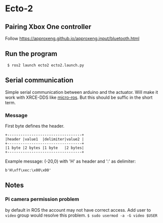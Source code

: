 # Ecto-2

## Pairing Xbox One controller

Follow https://approxeng.github.io/approxeng.input/bluetooth.html

## Run the program
```
 $ ros2 launch ecto2 ecto2.launch.py
```

## Serial communication
Simple serial communication between arduino and the actuator. Will make it work with XRCE-DDS like [micro-ros](https://micro-ros.github.io/). But this should be suffic in the short term.

### Message
First byte defines the header. 

```
+----------------------------------+
|header |value1  |delimiter|value2 |
+----------------------------------+
|1 byte |2 bytes |1 byte   |2 bytes|
+----------------------------------+
```

Example message:
(-20,0) with 'H' as header and ':' as delimiter:

```
b'H\xff\xec:\x00\x00'
```

## Notes
### Pi camera permission problem
by default in ROS the account may not have correct access. Add user to `video` group would resolve this problem.
`$ sudo usermod -a -G video $USER`
